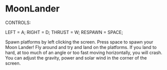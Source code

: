 MoonLander
==========

CONTROLS:

LEFT = A;    RIGHT = D;   THRUST = W;    RESPAWN = SPACE;

Spawn platforms by left clicking the screen. Press space to spawn your Moon Lander! Fly around and try and land on the 
platforms. If you land to hard, at too much of an angle or too fast moving horizontally, you will crash.
You can adjust the gravity, power and solar wind in the corner of the screen. 
